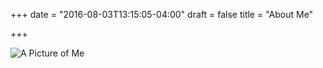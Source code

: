 +++
date = "2016-08-03T13:15:05-04:00"
draft = false
title = "About Me"

+++

![A Picture of Me](me.jpg)
